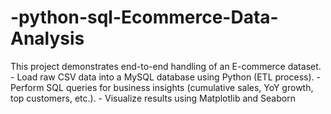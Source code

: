 # -python-sql-Ecommerce-Data-Analysis
This project demonstrates end-to-end handling of an E-commerce dataset. - Load raw CSV data into a MySQL database using Python (ETL process). - Perform SQL queries for business insights (cumulative sales, YoY growth, top customers, etc.). - Visualize results using Matplotlib and Seaborn
